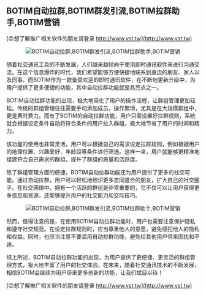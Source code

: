 ## **BOTIM自动拉群,BOTIM群发引流,BOTIM拉群助手,BOTIM营销**

[😍想了解推广相关软件的朋友请登录 http://www.vst.tw](http://www.vst.tw)

 <center><img src="https://vst.tw/MP4/tuiguang/png/5.png" alt="BOTIM自动拉群,BOTIM群发引流,BOTIM拉群助手,BOTIM营销"></center>

随着社交通讯工具的不断发展，人们越来越倾向于使用即时通讯软件来进行沟通交流。在这个信息爆炸的时代，我们希望能够方便快捷地联系到身边的朋友、家人以及同事。而BOTIM作为一款备受欢迎的即时通讯软件，在不断地更新升级中，为用户提供了更多便捷的功能，其中自动拉群功能就是其亮点之一。

BOTIM自动拉群功能的出现，极大地简化了用户的操作流程，让群组管理更加轻松。传统的群组管理往往需要手动添加成员，操作繁琐，尤其是在大规模群组中，更是费时费力。而有了BOTIM的自动拉群功能，用户只需设置好拉群规则，系统就会根据设定条件自动将符合条件的用户拉入群组，极大地节省了用户的时间和精力。

该功能的使用也非常灵活，用户可以根据自己的需求设定拉群规则，例如根据用户的地理位置、兴趣爱好、年龄段等条件进行筛选。这样一来，用户就能够更精准地组建符合自己需求的群组，提升了群组的质量和活跃度。

除了群组管理方面的便捷，BOTIM自动拉群功能还为用户提供了更多的社交可能。通过自动拉群，用户可以轻松地结识更多志同道合的朋友，扩大自己的社交圈子。在社交网络中，拥有一个活跃的群组是非常重要的，它不仅可以让用户获得更多信息和资源，还能够提升用户的社交能力和交际技巧。

 <center><img src="https://vst.tw/MP4/tuiguang/png/3.png" alt="BOTIM自动拉群,BOTIM群发引流,BOTIM拉群助手,BOTIM营销"></center>

然而，值得注意的是，在使用BOTIM自动拉群功能时，用户也需要注意保护隐私和遵守社交规范。在设定拉群规则时，应当尊重他人的意愿，避免侵犯他人的隐私和权益。同时，也应当注意不要滥用自动拉群功能，避免给其他用户带来困扰和不适。

综上所述，BOTIM自动拉群功能的出现，为用户提供了更便捷、更灵活的群组管理方式，极大地丰富了用户的社交体验。在未来，随着社交通讯技术的不断发展，相信BOTIM会继续为用户带来更多创新的功能，让我们拭目以待！

[😍想了解推广相关软件的朋友请登录 http://www.vst.tw](http://www.vst.tw)



